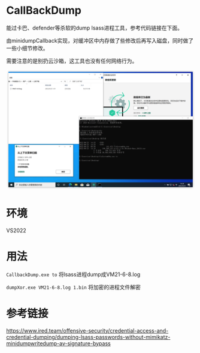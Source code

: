 # CallBackDump
能过卡巴、defender等杀软的dump lsass进程工具，参考代码链接在下面。

由minidumpCallback实现，对缓冲区中内存做了些修改后再写入磁盘，同时做了一些小细节修改。

需要注意的是别扔云沙箱，这工具也没有任何网络行为。

![image-20220925164910290](assets/image-20220925164910290.png)

# 环境

VS2022

# 用法

`CallbackDump.exe to` 将lsass进程dump成VM21-6-8.log

`dumpXor.exe VM21-6-8.log 1.bin` 将加密的进程文件解密

# 参考链接

https://www.ired.team/offensive-security/credential-access-and-credential-dumping/dumping-lsass-passwords-without-mimikatz-minidumpwritedump-av-signature-bypass
